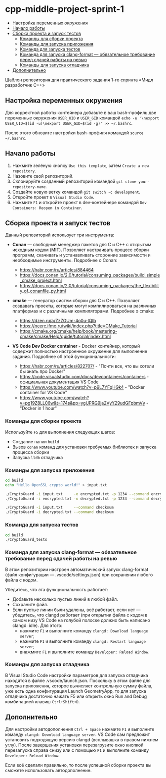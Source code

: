 # cpp-middle-project-sprint-1 <!-- omit in toc -->

- [Настройка переменных окружения](#настройка-переменных-окружения)
- [Начало работы](#начало-работы)
- [Сборка проекта и запуск тестов](#сборка-проекта-и-запуск-тестов)
  - [Команды для сборки проекта](#команды-для-сборки-проекта)
  - [Команды для запуска приложения](#команды-для-запуска-приложения)
  - [Команда для запуска тестов](#команда-для-запуска-тестов)
  - [Команда для запуска clang-format — обязательное требование перед сдачей работы на ревью](#команда-для-запуска-clang-format--обязательное-требование-перед-сдачей-работы-на-ревью)
  - [Команды для запуска отладчика](#команды-для-запуска-отладчика)
- [Дополнительно](#дополнительно)


Шаблон репозитория для практического задания 1-го спринта «Мидл разработчик С++»

## Настройка переменных окружения

Для корректной работы контейнера добавьте в ваш bash-профиль две переменные окружения `USER_UID` и `USER_GID` командой  `echo -e '\nexport USER_UID=$(id -u)\nexport USER_GID=$(id -g)' >> ~/.bashrc`.

После этого обновите настройки bash-профиля командой `source ~/.bashrc`.

## Начало работы

1. Нажмите зелёную кнопку `Use this template`, затем `Create a new repository`.
2. Назовите свой репозиторий.
3. Склонируйте созданный репозиторий командой `git clone your-repository-name`.
4. Создайте новую ветку командой `git switch -c development`.
5. Откройте проект в `Visual Studio Code`.
6. Нажмите `F1` и откройте проект в dev-контейнере командой `Dev Containers: Reopen in Container`.

## Сборка проекта и запуск тестов

Данный репозиторий использует три инструмента:

- **Conan** — свободный менеджер пакетов для C и C++ с открытым исходным кодом (MIT). Позволяет настраивать процесс сборки программ, скачивать и устанавливать сторонние зависимости и необходимые инструменты. Подробнее о Conan:
  - https://habr.com/ru/articles/884464
  - https://docs.conan.io/2.0/tutorial/consuming_packages/build_simple_cmake_project.html
  - https://docs.conan.io/2.0/tutorial/consuming_packages/the_flexibility_of_conanfile_py.html

- **cmake** — генератор систем сборки для C и C++. Позволяет создавать проекты, которые могут компилироваться на различных платформах и с различными компиляторами. Подробнее о cmake:
  - https://dzen.ru/a/ZzZGUm-4o0u-IQlb
  - https://neerc.ifmo.ru/wiki/index.php?title=CMake_Tutorial
  - https://cmake.org/cmake/help/book/mastering-cmake/cmake/Help/guide/tutorial/index.html

- **VS Code Dev Docker container** - Docker контейнер, который содержит полностью настроенное окружение для выполнение задания. Подробнее об этой функциональности:
  - https://habr.com/ru/articles/822707/ - "Почти все, что вы хотели бы знать про Docker"
  - https://code.visualstudio.com/docs/devcontainers/containers - официальная документация VS Code
  - https://www.youtube.com/watch?v=p9L7YFqHGk4 - "Docker container for VS Code"
  - https://www.youtube.com/watch?v=pg19Z8LL06w&t=174s&pp=ygUPRG9ja2VyY29udGFpbmVy - "Docker in 1 hour"

### Команды для сборки проекта

Используйте `F5` для выполнения следующих шагов:
- Создание папки `build`
- Вызов `conan` команд для установки требуемых библиотек и запуска процесса сборки
- Запуска `lldb` отладчика

### Команды для запуска приложения

```bash
cd build
echo "Hello OpenSSL crypto world!" > input.txt

./CryptoGuard -i input.txt     -o encrypted.txt -p 1234 --command encrypt
./CryptoGuard -i encrypted.txt -o decrypted.txt -p 1234 --command decrypt

./CryptoGuard -i input.txt     --command checksum
./CryptoGuard -i decrypted.txt --command checksum
```

### Команда для запуска тестов

```bash
cd build
./CryptoGuard_tests
```

### Команда для запуска clang-format — обязательное требование перед сдачей работы на ревью

В этом репозитории настроен автоматический запуск clang-format (файл конфигурации — .vscode/settings.json) при сохранении любого файла с кодом.

Убедитесь, что эта функциональность работает:
- Добавьте несколько пустых линий в любой файл.
- Сохраните файл.
- Если пустые линии были удалены, всё работает, если нет — убедитесь, что clangd работает (при открытии файла с кодом в самом низу VS Code на голубой полоске должно быть написано clangd: idle). Для этого:
    - нажмите `F1` и выполните команду `clangd: Download language server`;
    - нажмите `F1` и выполните команду `clangd: Restart language server`;
    - внажмите `F1` и выполните команду `Developer: Reload Window`.

### Команды для запуска отладчика

В Visual Studio Code настройки параметров для запуска отладчика находятся в файле .vscode/launch.json. Поскольку в этом файле для запуска приложения, которое вычисляет контрольную сумму файла, уже есть одна конфигурация Launch GeometryApp, то для запуска отладчика достаточно нажать F5 или открыть окно Run and Debug комбинацией клавиш `Ctrl+Shift+D`.

## Дополнительно

Для настройки автодополнения `Ctrl + Space` нажмите `F1` и выполните команду `clangd: Download language server`. VS Code сам предложит установить подходящую версию clangd (всплывашка в правом нижнем углу). После завершения установки перезагрузите окно кнопкой перезапуска справа снизу или с помощью `F1` и выполните команду `Developer: Reload Window`.

Если всё сделали правильно, то после успешной сборки проекта вы сможете использовать автодополнение.
